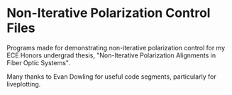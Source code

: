 # Non-Iterative Polarization Control Files
Programs made for demonstrating non-iterative polarization control for my ECE Honors undergrad thesis, "Non-Iterative Polarization Alignments in Fiber Optic Systems". 

Many thanks to Evan Dowling for useful code segments, particularly for liveplotting.
